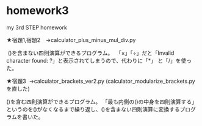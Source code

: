 # homework3
my 3rd STEP homework

★宿題1,宿題2　→calculator_plus_minus_mul_div.py

  ()を含まない四則演算ができるプログラム。
  「×」「÷」だと「Invalid character found: ?」と表示されてしまうので、代わりに「*」 と「/」を使った。

★宿題3  →calculator_brackets_ver2.py (calculator_modularize_brackets.pyを直した)

  ()を含む四則演算ができるプログラム。
  「最も内側の()の中身を四則演算する」というのを()がなくなるまで繰り返し、()を含まない四則演算に変換するプログラムを書いた。
